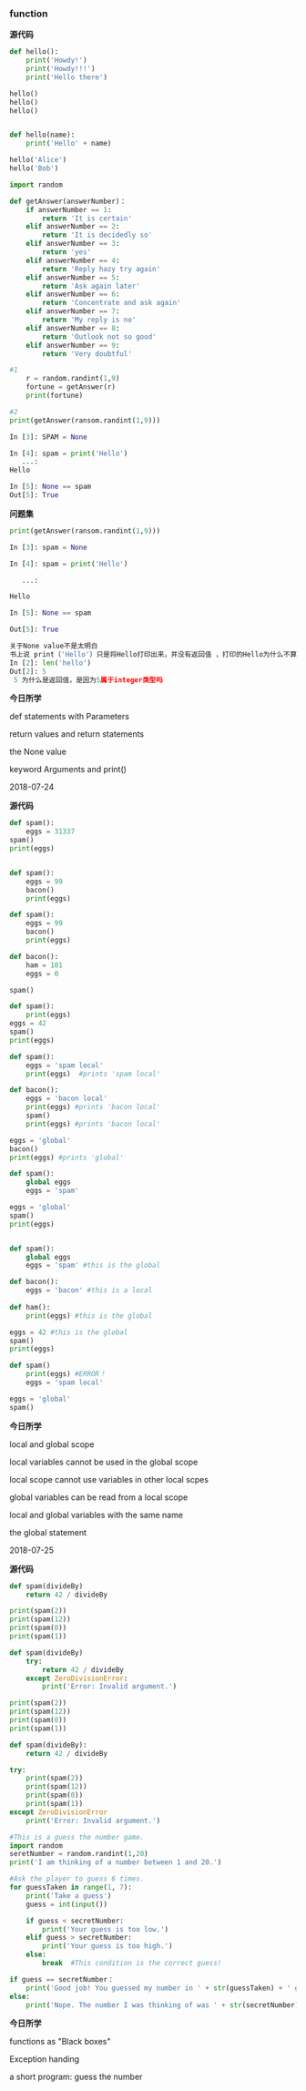### function

**源代码**

```python
def hello():
    print('Howdy!')
    print('Howdy!!!')
    print('Hello there')

hello()
hello()
hello()


def hello(name):
    print('Hello' + name)

hello('Alice')
hello('Bob')

import random

def getAnswer(answerNumber)：
    if answerNumber == 1:
        return 'It is certain'
    elif answerNumber == 2:
        return 'It is decidedly so'
    elif answerNumber == 3:
        return 'yes'
    elif answerNumber == 4:
        return 'Reply hazy try again'
    elif answerNumber == 5:
        return 'Ask again later'
    elif answerNumber == 6:
        return 'Concentrate and ask again'
    elif answerNumber == 7:
        return 'My reply is no'
    elif answerNumber == 8:
        return 'Outlook not so good'
    elif answerNumber == 9:
        return 'Very doubtful'

#1
    r = random.randint(1,9)
    fortune = getAnswer(r)
    print(fortune)

#2
print(getAnswer(ransom.randint(1,9)))

In [3]: SPAM = None

In [4]: spam = print('Hello')
   ...:
Hello

In [5]: None == spam
Out[5]: True

```

**问题集**

```python
print(getAnswer(ransom.randint(1,9)))

In [3]: spam = None

In [4]: spam = print('Hello')

   ...:

Hello

In [5]: None == spam

Out[5]: True

关于None value不是太明白
书上说 print（'Hello'）只是将Hello打印出来，并没有返回值 ，打印的Hello为什么不算返回值呢
In [2]: len('hello')
Out[2]: 5
 5 为什么是返回值，是因为5属于integer类型吗
```



**今日所学**

def statements with Parameters

return values and return statements

the None value

keyword Arguments and print()



2018-07-24

**源代码**

```python
def spam():
    eggs = 31337
spam()
print(eggs)


def spam():
    eggs = 99
    bacon()
    print(eggs)

def spam():
    eggs = 99
    bacon()
    print(eggs)

def bacon():
    ham = 101
    eggs = 0

spam()

def spam():
    print(eggs)
eggs = 42
spam()
print(eggs)

def spam():
    eggs = 'spam local'
    print(eggs)  #prints 'spam local'

def bacon():
    eggs = 'bacon local'
    print(eggs) #prints 'bacon local'
    spam()
    print(eggs) #prints 'bacon local'

eggs = 'global'
bacon()
print(eggs) #prints 'global'

def spam():
    global eggs
    eggs = 'spam'

eggs = 'global'
spam()
print(eggs)


def spam():
    global eggs
    eggs = 'spam' #this is the global

def bacon():
    eggs = 'bacon' #this is a local
    
def ham():
    print(eggs) #this is the global

eggs = 42 #this is the global
spam()
print(eggs)

def spam()
    print(eggs) #ERROR！
    eggs = 'spam local'

eggs = 'global'
spam()

```

**今日所学**

local and global scope

local variables cannot be used in the global scope

local scope cannot use variables in other local scpes

global variables can be read from a local scope

local and global variables with the same name

the global statement 



2018-07-25

**源代码**

```python
def spam(divideBy)
    return 42 / divideBy

print(spam(2))
print(spam(12))
print(spam(0))
print(spam(1))

def spam(divideBy)
    try:
        return 42 / divideBy
    except ZeroDivisionError:
        print('Error: Invalid argument.')

print(spam(2))
print(spam(12))
print(spam(0))
print(spam(1))

def spam(divideBy):
    return 42 / divideBy

try:
    print(spam(2))
    print(spam(12))
    print(spam(0))
    print(spam(1)) 
except ZeroDivisionError
    print('Error: Invalid argument.')

#This is a guess the number game.
import random
seretNumber = random.randint(1,20)
print('I am thinking of a number between 1 and 20.')

#Ask the player to guess 6 times.
for guessTaken in range(1, 7):
    print('Take a guess')
    guess = int(input())

    if guess < secretNumber:
        print('Your guess is too low.')
    elif guess > secretNumber:
        print('Your guess is too high.')
    else:
        break  #This condition is the correct guess!

if guess == secretNumber：
    print('Good job! You guessed my number in ' + str(guessTaken) + ' guess!')
else:
    print('Nope. The number I was thinking of was ' + str(secretNumber))

```

**今日所学**

functions as "Black boxes"

Exception handing

a short program: guess the number

